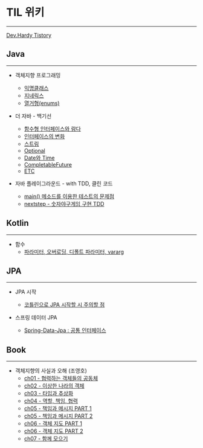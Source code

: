 # TIL 위키
---
[Dev.Hardy Tistory](https://dev-hazzang.tistory.com/)

## Java
---
* 객체지향 프로그래밍  
    * [익명클래스](https://github.com/hazzang777/TIL/blob/main/JAVA/%EA%B0%9D%EC%B2%B4%EC%A7%80%ED%96%A5%ED%94%84%EB%A1%9C%EA%B7%B8%EB%9E%98%EB%B0%8D/01_%EC%9D%B5%EB%AA%85%ED%81%B4%EB%9E%98%EC%8A%A4.md)
    * [지네릭스](https://github.com/hazzang777/TIL/blob/main/JAVA/%EC%9E%90%EB%B0%94%20Concept/02_%EC%A7%80%EB%84%A4%EB%A6%AD%EC%8A%A4.md)
    * [열거형(enums)](https://github.com/hazzang777/TIL/blob/main/JAVA/%EC%9E%90%EB%B0%94%20Concept/03_%EC%97%B4%EA%B1%B0%ED%98%95(enums).md)

* 더 자바 - 백기선
    * [함수형 인터페이스와 람다](https://github.com/hazzang777/TIL/blob/main/JAVA/%EB%8D%94%20%EC%9E%90%EB%B0%94/01_%ED%95%A8%EC%88%98%ED%98%95%20%EC%9D%B8%ED%84%B0%ED%8E%98%EC%9D%B4%EC%8A%A4%EC%99%80%20%EB%9E%8C%EB%8B%A4.md)
    * [인터페이스의 변화](https://github.com/hazzang777/TIL/blob/main/JAVA/%EB%8D%94%20%EC%9E%90%EB%B0%94/02_%EC%9D%B8%ED%84%B0%ED%8E%98%EC%9D%B4%EC%8A%A4%EC%9D%98%20%EB%B3%80%ED%99%94.md)
    * [스트림](https://github.com/hazzang777/TIL/blob/main/JAVA/%EB%8D%94%20%EC%9E%90%EB%B0%94/03_%EC%8A%A4%ED%8A%B8%EB%A6%BC.md)
    * [Optional](https://github.com/hazzang777/TIL/blob/main/JAVA/%EB%8D%94%20%EC%9E%90%EB%B0%94/04_Optional.md)
    * [Date와 Time](https://github.com/hazzang777/TIL/blob/main/JAVA/%EB%8D%94%20%EC%9E%90%EB%B0%94/05_Date%EC%99%80%20Time.md)
    * [CompletableFuture](https://github.com/hazzang777/TIL/blob/main/JAVA/%EB%8D%94%20%EC%9E%90%EB%B0%94/06_CompletableFuture.md)
    * [ETC](https://github.com/hazzang777/TIL/blob/main/JAVA/%EB%8D%94%20%EC%9E%90%EB%B0%94/07_ETC.md)    
* 자바 플레이그라운드 - with TDD, 클린 코드  
    * [main() 메소드를 이용한 테스트의 문제점](https://github.com/hazzang777/TIL/blob/main/JAVA/TEST/01_main()%20%EB%A9%94%EC%86%8C%EB%93%9C%EB%A5%BC%20%EC%9D%B4%EC%9A%A9%ED%95%9C%20%ED%85%8C%EC%8A%A4%ED%8A%B8%EC%9D%98%20%EB%AC%B8%EC%A0%9C%EC%A0%90.md)
    * [nextstep - 숫자야구게임 구현 TDD](https://github.com/hazzang777/TIL/blob/main/JAVA/%EC%9E%90%EB%B0%94%ED%94%8C%EB%A0%88%EC%9D%B4%EA%B7%B8%EB%9D%BC%EC%9A%B4%EB%93%9C%20-%20with%20TDD%2C%20%ED%81%B4%EB%A6%B0%EC%BD%94%EB%93%9C/02_%EC%A4%80%EB%B9%84%EC%9A%B4%EB%8F%99.md)

## Kotlin
---
* 함수  
    * [파라미터, 오버로딩, 디폴트 파라미터, vararg](https://github.com/hazzang777/TIL/blob/main/Kotlin/01_function/basic_function.md)  


## JPA
---
* JPA 시작
    * [코틀린으로 JPA 시작할 시 주의할 점](https://github.com/hazzang777/TIL/blob/main/JPA/01_INTRO/01_start_JPA_kotlin.md)

* 스프링 데이터 JPA
    * [Spring-Data-Jpa : 공통 인터페이스](https://github.com/hazzang777/TIL/blob/main/JPA/01_INTRO/02_spring-data-jpa_common_interface.md)

## Book
---
* 객체지향의 사실과 오해 (조영호)     
    * [ch01 - 협력하는 객체들의 공동체](https://github.com/hazzang777/TIL/blob/main/Book/%EA%B0%9D%EC%B2%B4%EC%A7%80%ED%96%A5%EC%9D%98%EC%82%AC%EC%8B%A4%EA%B3%BC%EC%98%A4%ED%95%B4/01_%ED%98%91%EB%A0%A5%ED%95%98%EB%8A%94%20%EA%B0%9D%EC%B2%B4%EB%93%A4%EC%9D%98%20%EA%B3%B5%EB%8F%99%EC%B2%B4.md)
    * [ch02 - 이상한 나라의 객체](https://github.com/hazzang777/TIL/blob/main/Book/%EA%B0%9D%EC%B2%B4%EC%A7%80%ED%96%A5%EC%9D%98%EC%82%AC%EC%8B%A4%EA%B3%BC%EC%98%A4%ED%95%B4/02_%EC%9D%B4%EC%83%81%ED%95%9C%20%EB%82%98%EB%9D%BC%EC%9D%98%20%EA%B0%9D%EC%B2%B4.md)
    * [ch03 - 타입과 추상화](https://github.com/hazzang777/TIL/blob/main/Book/%EA%B0%9D%EC%B2%B4%EC%A7%80%ED%96%A5%EC%9D%98%EC%82%AC%EC%8B%A4%EA%B3%BC%EC%98%A4%ED%95%B4/03_%ED%83%80%EC%9E%85%EA%B3%BC%20%EC%B6%94%EC%83%81%ED%99%94.md)
    * [ch04 - 역할, 책임, 협력](https://github.com/hazzang777/TIL/blob/main/Book/%EA%B0%9D%EC%B2%B4%EC%A7%80%ED%96%A5%EC%9D%98%EC%82%AC%EC%8B%A4%EA%B3%BC%EC%98%A4%ED%95%B4/04_%EC%97%AD%ED%95%A0%2C%20%EC%B1%85%EC%9E%84%2C%20%ED%98%91%EB%A0%A5.md)
    * [ch05 - 책임과 메시지 PART 1](https://github.com/hazzang777/TIL/blob/main/Book/%EA%B0%9D%EC%B2%B4%EC%A7%80%ED%96%A5%EC%9D%98%EC%82%AC%EC%8B%A4%EA%B3%BC%EC%98%A4%ED%95%B4/05_%EC%B1%85%EC%9E%84%EA%B3%BC%20%EB%A9%94%EC%8B%9C%EC%A7%80%20PART%201.md)
    * [ch05 - 책임과 메시지 PART 2](https://github.com/hazzang777/TIL/blob/main/Book/%EA%B0%9D%EC%B2%B4%EC%A7%80%ED%96%A5%EC%9D%98%EC%82%AC%EC%8B%A4%EA%B3%BC%EC%98%A4%ED%95%B4/06_%EC%B1%85%EC%9E%84%EA%B3%BC%20%EB%A9%94%EC%8B%9C%EC%A7%80%20PART%202.md)
    * [ch06 - 객체 지도 PART 1](https://github.com/hazzang777/TIL/blob/main/Book/%EA%B0%9D%EC%B2%B4%EC%A7%80%ED%96%A5%EC%9D%98%EC%82%AC%EC%8B%A4%EA%B3%BC%EC%98%A4%ED%95%B4/07_%EA%B0%9D%EC%B2%B4%20%EC%A7%80%EB%8F%84%20PART%201.md)
    * [ch06 - 객체 지도 PART 2](https://github.com/hazzang777/TIL/blob/main/Book/%EA%B0%9D%EC%B2%B4%EC%A7%80%ED%96%A5%EC%9D%98%EC%82%AC%EC%8B%A4%EA%B3%BC%EC%98%A4%ED%95%B4/08_%EA%B0%9D%EC%B2%B4%20%EC%A7%80%EB%8F%84%20PART%202.md)
    * [ch07 - 함께 모으기](https://github.com/hazzang777/TIL/blob/main/Book/%EA%B0%9D%EC%B2%B4%EC%A7%80%ED%96%A5%EC%9D%98%EC%82%AC%EC%8B%A4%EA%B3%BC%EC%98%A4%ED%95%B4/09_%ED%95%A8%EA%BB%98%20%EB%AA%A8%EC%9C%BC%EA%B8%B0.md)
